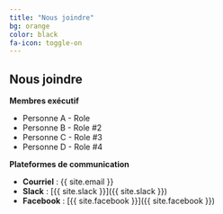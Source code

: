 ```yaml
---
title: "Nous joindre"
bg: orange
color: black
fa-icon: toggle-on
---
```


## Nous joindre

**Membres exécutif**
- Personne A - Role
- Personne B - Role #2
- Personne C - Role #3
- Personne D - Role #4

**Plateformes de communication**
- **Courriel** : {{ site.email }}
- **Slack** : [{{ site.slack }}]({{ site.slack }})
- **Facebook** : [{{ site.facebook }}]({{ site.facebook }})
